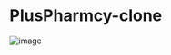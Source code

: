 # PlusPharmcy-clone












![image](https://user-images.githubusercontent.com/77868484/197372904-4a8d38fb-864d-4c1b-9d30-b27b85ff506d.png)
